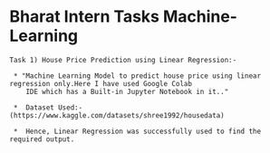 # Bharat Intern Tasks Machine-Learning

    Task 1) House Price Prediction using Linear Regression:-
   
     * "Machine Learning Model to predict house price using linear regression only.Here I have used Google Colab
        IDE which has a Built-in Jupyter Notebook in it.."
       
     *  Dataset Used:- (https://www.kaggle.com/datasets/shree1992/housedata)

     *  Hence, Linear Regression was successfully used to find the required output.
       
  

